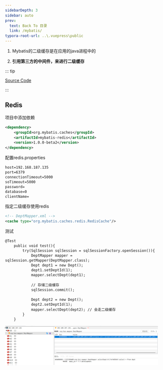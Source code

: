 ```yaml
---
sidebarDepth: 3
sidebar: auto
prev:
  text: Back To 目录
  link: /mybatis/
typora-root-url: ..\.vuepress\public
---
```






1. Mybatis的二级缓存是在应用的java进程中的

2. **引用第三方的中间件，来进行二级缓存**

::: tip

[Source Code]()

::: 

## Redis

项目中添加依赖

```xml
<dependency>
    <groupId>org.mybatis.caches</groupId>
    <artifactId>mybatis-redis</artifactId>
    <version>1.0.0-beta2</version>
</dependency>
```

配置redis.properties

```properties
host=192.168.187.135
port=6379
connectionTimeout=5000
soTimeout=5000
password=
database=0
clientName=
```

指定二级缓存使用redis

```xml
<!-- DeptMapper.xml -->
<cache type="org.mybatis.caches.redis.RedisCache"/>
```

测试

```
@Test
    public void test(){
        try(SqlSession sqlSession = sqlSessionFactory.openSession()){
            DeptMapper mapper = sqlSession.getMapper(DeptMapper.class);
            Dept dept1 = new Dept();
            dept1.setDeptId(1);
            mapper.selectDept(dept1);

            // 存储二级缓存
            sqlSession.commit();

            Dept dept2 = new Dept();
            dept2.setDeptId(1);
            mapper.selectDept(dept2); // 会走二级缓存
        }
    }
```



![image-20220807230055218](/images/mybatis/image-20220807230055218.png)

